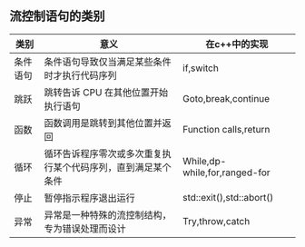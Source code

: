 ## 流控制语句的类别  

|类别|意义|在c++中的实现|
|------|------|------|
|条件语句|条件语句导致仅当满足某些条件时才执行代码序列|if,switch|
|跳跃|跳转告诉 CPU 在其他位置开始执行语句|Goto,break,continue|
|函数|函数调用是跳转到其他位置并返回|Function calls,return|
|循环|循环告诉程序零次或多次重复执行某个代码序列，直到满足某个条件|While,dp-while,for,ranged-for|
|停止|暂停指示程序退出运行|std::exit(),std::abort()|
|异常|异常是一种特殊的流控制结构，专为错误处理而设计|Try,throw,catch|
